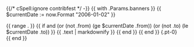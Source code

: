 {{/* cSpell:ignore contribfest */ -}}
{{ with .Params.banners }}
  {{ $currentDate := now.Format "2006-01-02" }}
<div class="o-banner">
    {{ range . }}
      {{ if and (or (not .from) (ge $currentDate .from)) (or (not .to) (le $currentDate .to)) }}
<!-- prettier-ignore -->
<i class="{{ .icon | default `fas fa-bullhorn` }}"></i> 
{{ .text | markdownify }}
      {{ end }}
    {{ end }}
{.pt-0}  
</div>
{{ end }}
